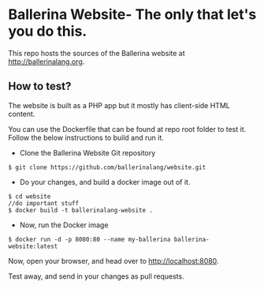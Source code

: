 # Ballerina Website- The only that let's you do this.

This repo hosts the sources of the Ballerina website at <http://ballerinalang.org>.

## How to test?

The website is built as a PHP app but it mostly has client-side HTML content.

You can use the Dockerfile that can be found at repo root folder to test it. Follow the below instructions to build and run it.

* Clone the Ballerina Website Git repository

`$ git clone https://github.com/ballerinalang/website.git`

* Do your changes, and build a docker image out of it.

```
$ cd website
//do important stuff
$ docker build -t ballerinalang-website .
```
* Now, run the Docker image

`$ docker run -d -p 8080:80 --name my-ballerina ballerina-website:latest`

Now, open your browser, and head over to <http://localhost:8080>.

Test away, and send in your changes as pull requests.
